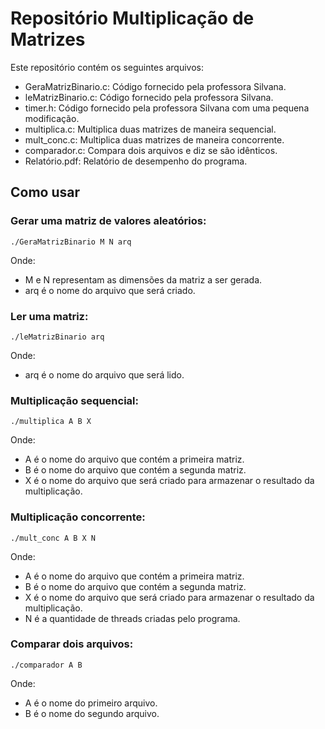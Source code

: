 # Repositório Multiplicação de Matrizes

Este repositório contém os seguintes arquivos:

- GeraMatrizBinario.c: Código fornecido pela professora Silvana.
- leMatrizBinario.c: Código fornecido pela professora Silvana.
- timer.h: Código fornecido pela professora Silvana com uma pequena modificação.
- multiplica.c: Multiplica duas matrizes de maneira sequencial.
- mult_conc.c: Multiplica duas matrizes de maneira concorrente.
- comparador.c: Compara dois arquivos e diz se são idênticos.
- Relatório.pdf: Relatório de desempenho do programa.

## Como usar

### Gerar uma matriz de valores aleatórios:

    ./GeraMatrizBinario M N arq

Onde:

- M e N representam as dimensões da matriz a ser gerada.
- arq é o nome do arquivo que será criado.



### Ler uma matriz:

    ./leMatrizBinario arq

Onde:

- arq é o nome do arquivo que será lido.



### Multiplicação sequencial:

    ./multiplica A B X

Onde:

- A é o nome do arquivo que contém a primeira matriz.
- B é o nome do arquivo que contém a segunda matriz.
- X é o nome do arquivo que será criado para armazenar o resultado da multiplicação.



### Multiplicação concorrente:

    ./mult_conc A B X N

Onde:

- A é o nome do arquivo que contém a primeira matriz.
- B é o nome do arquivo que contém a segunda matriz.
- X é o nome do arquivo que será criado para armazenar o resultado da multiplicação.
- N é a quantidade de threads criadas pelo programa.



### Comparar dois arquivos:

    ./comparador A B

Onde:

- A é o nome do primeiro arquivo.
- B é o nome do segundo arquivo.




